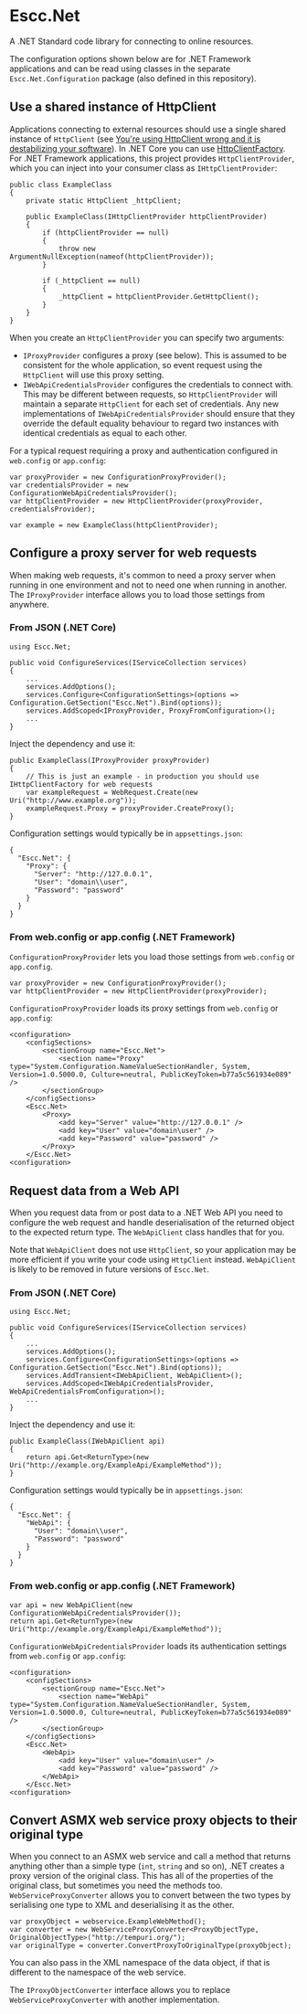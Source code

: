# Escc.Net

A .NET Standard code library for connecting to online resources.

The configuration options shown below are for .NET Framework applications and can be read using classes in the separate `Escc.Net.Configuration` package (also defined in this repository).

## Use a shared instance of HttpClient

Applications connecting to external resources should use a single shared instance of `HttpClient` (see 
[You're using HttpClient wrong and it is destabilizing your software](https://aspnetmonsters.com/2016/08/2016-08-27-httpclientwrong/)). In .NET Core you can use [HttpClientFactory](https://docs.microsoft.com/en-us/dotnet/standard/microservices-architecture/implement-resilient-applications/use-httpclientfactory-to-implement-resilient-http-requests). For .NET Framework applications, this project provides `HttpClientProvider`, which you can inject into your consumer class as `IHttpClientProvider`:

	public class ExampleClass
    {
        private static HttpClient _httpClient;

        public ExampleClass(IHttpClientProvider httpClientProvider)
        {
            if (httpClientProvider == null)
            {
                throw new ArgumentNullException(nameof(httpClientProvider));
            }

            if (_httpClient == null)
            {
                _httpClient = httpClientProvider.GetHttpClient();
            }
        }
    }

When you create an `HttpClientProvider` you can specify two arguments:

* `IProxyProvider` configures a proxy (see below). This is assumed to be consistent for the whole application, so event request using the `HttpClient` will use this proxy setting.
* `IWebApiCredentialsProvider` configures the credentials to connect with. This may be different between requests, so `HttpClientProvider` will maintain a separate `HttpClient` for each set of credentials. Any new implementations of `IWebApiCredentialsProvider` should ensure that they override the default equality behaviour to regard two instances with identical credentials as equal to each other.

For a typical request requiring a proxy and authentication configured in `web.config` or `app.config`:

	var proxyProvider = new ConfigurationProxyProvider();
	var credentialsProvider = new ConfigurationWebApiCredentialsProvider();
	var httpClientProvider = new HttpClientProvider(proxyProvider, credentialsProvider);

	var example = new ExampleClass(httpClientProvider);

## Configure a proxy server for web requests

When making web requests, it's common to need a proxy server when running in one environment and not to need one when running in another. The `IProxyProvider` interface allows you to load those settings from anywhere. 

### From JSON (.NET Core)

	using Escc.Net;

	public void ConfigureServices(IServiceCollection services)
    {
		...
    	services.AddOptions();
	    services.Configure<ConfigurationSettings>(options => Configuration.GetSection("Escc.Net").Bind(options));
    	services.AddScoped<IProxyProvider, ProxyFromConfiguration>();
		...
	}

Inject the dependency and use it:

    public ExampleClass(IProxyProvider proxyProvider)
	{
		// This is just an example - in production you should use IHttpClientFactory for web requests
		var exampleRequest = WebRequest.Create(new Uri("http://www.example.org"));
		exampleRequest.Proxy = proxyProvider.CreateProxy();
	}

Configuration settings would typically be in `appsettings.json`:

	{
	  "Escc.Net": {
	    "Proxy": {
	      "Server": "http://127.0.0.1",
	      "User": "domain\\user",
	      "Password": "password"
	    }
	  }
	}

### From web.config or app.config (.NET Framework)

`ConfigurationProxyProvider` lets you load those settings from `web.config` or `app.config`.

	var proxyProvider = new ConfigurationProxyProvider();
	var httpClientProvider = new HttpClientProvider(proxyProvider);

`ConfigurationProxyProvider` loads its proxy settings from `web.config` or `app.config`:

	<configuration>
		<configSections>
			<sectionGroup name="Escc.Net">
				<section name="Proxy" type="System.Configuration.NameValueSectionHandler, System, Version=1.0.5000.0, Culture=neutral, PublicKeyToken=b77a5c561934e089" />
			</sectionGroup>
		</configSections>
		<Escc.Net>
			<Proxy>
				<add key="Server" value="http://127.0.0.1" />
				<add key="User" value="domain\user" />
				<add key="Password" value="password" />
			</Proxy>
		</Escc.Net>
	<configuration>

## Request data from a Web API

When you request data from or post data to a .NET Web API you need to configure the web request and handle deserialisation of the returned object to the expected return type. The `WebApiClient` class handles that for you.

Note that `WebApiClient` does not use `HttpClient`, so your application may be more efficient if you write your code using `HttpClient` instead. `WebApiClient` is likely to be removed in future versions of `Escc.Net`.

### From JSON (.NET Core)

	using Escc.Net;

	public void ConfigureServices(IServiceCollection services)
    {
		...
    	services.AddOptions();
	    services.Configure<ConfigurationSettings>(options => Configuration.GetSection("Escc.Net").Bind(options));
    	services.AddTransient<IWebApiClient, WebApiClient>();
    	services.AddScoped<IWebApiCredentialsProvider, WebApiCredentialsFromConfiguration>();
		...
	}

Inject the dependency and use it:

    public ExampleClass(IWebApiClient api)
	{
	    return api.Get<ReturnType>(new Uri("http://example.org/ExampleApi/ExampleMethod"));
	}

Configuration settings would typically be in `appsettings.json`:

	{
	  "Escc.Net": {
	    "WebApi": {
	      "User": "domain\\user",
	      "Password": "password"
	    }
	  }
	}

### From web.config or app.config (.NET Framework)

    var api = new WebApiClient(new ConfigurationWebApiCredentialsProvider());
    return api.Get<ReturnType>(new Uri("http://example.org/ExampleApi/ExampleMethod"));

`ConfigurationWebApiCredentialsProvider` loads its authentication settings from `web.config` or `app.config`:

  	<configuration>
		<configSections>
			<sectionGroup name="Escc.Net">
				<section name="WebApi" type="System.Configuration.NameValueSectionHandler, System, Version=1.0.5000.0, Culture=neutral, PublicKeyToken=b77a5c561934e089" />
			</sectionGroup>
		</configSections>
		<Escc.Net>
			<WebApi>
				<add key="User" value="domain\user" />
				<add key="Password" value="password" />
			</WebApi>
		</Escc.Net>
	<configuration>

## Convert ASMX web service proxy objects to their original type

When you connect to an ASMX web service and call a method that returns anything other than a simple type (`int`, `string` and so on), .NET creates a proxy version of the original class. This has all of the properties of the original class, but sometimes you need the methods too. `WebServiceProxyConverter` allows you to convert between the two types by serialising one type to XML and deserialising it as the other.

    var proxyObject = webservice.ExampleWebMethod(); 
	var converter = new WebServiceProxyConverter<ProxyObjectType, OriginalObjectType>("http://tempuri.org/");
	var originalType = converter.ConvertProxyToOriginalType(proxyObject);

You can also pass in the XML namespace of the data object, if that is different to the namespace of the web service.

The `IProxyObjectConverter` interface allows you to replace `WebServiceProxyConverter` with another implementation.